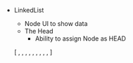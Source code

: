 * LinkedList
    - Node UI to show data
    - The Head
        * Ability to assign Node as HEAD

    [
        <Node />,
        <Node />,
        <Node />,
        <Node />,
        <Node isHead />,
        <Node />,
        <Node />,
        <Node />,
        <Node />,
        <Node />
    ]